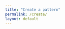 ```yaml
---
title: "Create a pattern"
permalink: /create/
layout: default
---
```


<div id="react-app"></div>

<!-- React App's CSS -->
<link rel="stylesheet" href="{{ '/app/static/css/main.0e8cbe55.css' | relative_url }}">

<!-- React App's JS -->
<script src="{{ '/app/static/js/main.15cd5b0a.js' | relative_url }}"></script>
